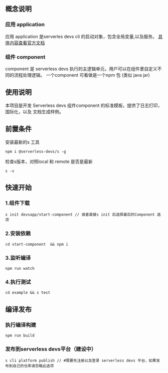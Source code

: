 ## 概念说明
### 应用 application
应用 application 是serverles devs cli 的启动对象，包含全局变量,以及服务。 [具体内容查看官方文档](https://github.com/Serverless-Devs/docs/blob/master/zh/yaml.md)
### 组件 component
component 是 serverless devs 执行的主逻辑单元，用户可以在组件里自定义不同的流程处理逻辑。 一个component 可看做是一个npm 包 (类似 java jar)
## 使用说明
本项目是开发 Serverless devs 组件component 的标准模板，提供了日志打印，国际化，以及 文档生成样例。

## 前置条件 
安装最新的s 工具
```
npm i @serverless-devs/s -g
```
检查s版本，对照local 和 remote 是否是最新
```
s -v
```
## 快速开始
### 1.组件下载
```
s init devsapp/start-component // 或者直接s init 后选择最后的Component 选项
```
### 2.安装依赖
```
cd start-component  && npm i 
```
### 3.监听编译
```
npm run watch
```
### 4.执行测试

```
cd example && s test
```

## 编译发布

### 执行编译构建

```
npm run build
```
### 发布到serverless devs平台（建设中） 
```
s cli platform publish // #需要先注册以及登录 serverless devs 平台，如果发布到自己的仓库请忽略此选项
```
